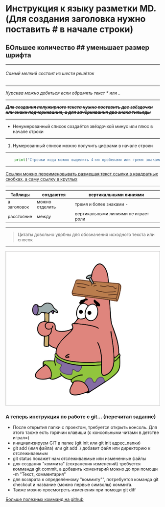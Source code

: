 

# Инструкция к языку разметки MD. (Для  создания заголовка нужно поставить # в начале строки)

## БОльшее количество ## уменьшает размер шрифта

---

###### Самый мелкий состоит из шести решёток

---

*Курсива можно добиться если обрамить текст * или _*

---

~~__*Для создания полужирного текста нужно поставить две звёздочки или знаки подчеркивания, а для зачёркивания два знака тильлды*__~~

---

+ Ненумерованный список создаётся звёздочкой минус или плюс в начале строки

---

1. Нумерованный список можно получить цифрами в начале строки

---

```python
    print("Строчки кода можно выделить 4-мя пробелами или тремя знаками ```")
```
---

[Ссылки можно переименовывать размещая текст ссылки в квадратных скобках, а саму ссылку в круглых](https://gb.ru/lessons/243937/homework)

---

| Таблицы | создаются | вертикальными линиями |
| --- |---| --- |
| а заголовок | можно отделить | тремя и более знаками -|
|расстояние| между | вертикальными линиями не играет роли |

---

>Цитаты довольно удобны для обозначения исходного текста или сносок

---

![Патрик-гений](/img.png "Изображение также можно расместить разными способами, на мой взгляд удобнее всего через ! в начале строки")

### А теперь инструкция по работе с git... (перечитал задание)

* После открытия папки с проектом, требуется открыть консоль. Для этого также есть горячии клавиши (с консольными читами в детстве играл=)
* инициализируем GIT в папке (git init или git init адрес_папки)
* git add (имя файла) или git add .\ добавит файл или директорию к отслеживаемым
* git status покажет нам отслеживаемые или измененные файлы
* для создания "коммита" (сохранения изменений) требуется комманда git commit, а добавить коментарий можно до при помощи -m "Текст_комментария"
* для возврата к определённому "коммиту"", потребуется команда git checkout и название (можно первые символы) коммита.
* Также можно просмотреть изменения при помощи git diff

[Больше полезных комманд на github](https://github.com/cyberspacedk/Git-commands)



